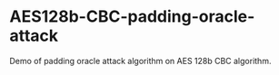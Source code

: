 # AES128b-CBC-padding-oracle-attack
Demo of padding oracle attack algorithm on AES 128b CBC algorithm.
